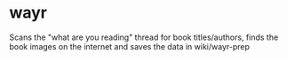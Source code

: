 # wayr
Scans the "what are you reading" thread for book titles/authors, finds the book images on the internet and saves the data in wiki/wayr-prep


